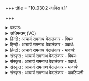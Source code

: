 +++
title = "10_0302 त्वामिदा ह्यो"

+++
<details><summary>पदपाठः</summary>

त्वा꣢म्। इ꣣दा꣢। ह्यः। न꣡रः꣢꣯। अ꣡पी꣢꣯प्यन्। व꣣ज्रिन्। भू꣡र्ण꣢꣯यः। सः। इ꣣न्द्र। स्तो꣡म꣢꣯वाहसः। स्तो꣡म꣢꣯। वा꣣हसः। इह꣢। श्रु꣣धि। उ꣡प꣢꣯। स्व꣡स꣢꣯रम्। आ। ग꣣हि। ३०२।
</details>

<details><summary>अधिमन्त्रम् (VC)</summary>

- इन्द्रः
- नृमेध आङ्गिरसः
- बृहती
- मध्यमः
- ऐन्द्रं काण्डम्
</details>

<details><summary>हिन्दी : आचार्य रामनाथ वेदालंकार - विषयः</summary>

अगले मन्त्र में परमेश्वर वा राजा का आह्वान किया गया है।
</details>

<details><summary>हिन्दी : आचार्य रामनाथ वेदालंकार - पदार्थः</summary>

पदार्थान्वय -  हे (वज्रिन्) वज्रधारी अर्थात् दुर्जनों के दलन और सज्जनों के रक्षण की शक्ति से युक्त परमात्मन् वा राजन् ! (त्वाम्) आपको (भूर्णयः) लोगों का भरण-पोषण करनेवाले (नरः) नेताजन (इदा) इस समय, तथा (ह्यः) भूतकाल में (अपीप्यन्) बढ़ाते हैं और बढ़ाते रहे हैं, अर्थात् सदा आपका प्रचार करते हैं। (सः) वह आप (इन्द्र) हे दुर्मति के विदारक और सुमति के दाता परमात्मन् वा राजन् ! (स्तोमवाहसः) स्तुति करनेवाले हम लोगों को अर्थात् हमारे निवेदनों को (इह) यहाँ (श्रुधि) सुनिए और (स्वसरम्) हमारे हृदयसदन में अथवा प्रजा के सभागृह में (उप आ गहि) आइए ॥१०॥ इस मन्त्र में अर्थश्लेषालङ्कार है ॥१०॥
</details>

<details><summary>हिन्दी : आचार्य रामनाथ वेदालंकार - भावार्थः</summary>

भावार्थ -  समाज में जो नेताजन होते हैं, उन्हें चाहिए कि सर्वत्र परमात्मा वा प्रजारञ्जक राजा का प्रचार करें, जिससे राष्ट्र के सब लोग आस्तिक तथा राजभक्त हों ॥१०॥ इस दशति में इन्द्र के प्रति सोमरस अर्पित होने, गाय के रूप में इन्द्र का स्मरण करके उसका आह्वान होने, इन्द्र से सम्बन्ध रखनेवाले त्वष्टा, पर्जन्य, बृहस्पति एवं अदिति का आह्वान होने और इन्द्र नाम से राजा, सेनापति आदि का भी वर्णन होने से इस दशति के विषय की पूर्वदशति के विषय के साथ संगति है ॥ चतुर्थ प्रपाठक में प्रथम अर्ध की प्रथम दशति समाप्त ॥ तृतीय अध्याय में सप्तम खण्ड समाप्त ॥
</details>

<details><summary>संस्कृत : आचार्य रामनाथ वेदालंकार - विषयः</summary>

अथ परमेश्वरो नृपतिश्चाहूयते।
</details>

<details><summary>संस्कृत : आचार्य रामनाथ वेदालंकार - पदार्थः</summary>

पदार्थान्वय -  हे (वज्रिन्) वज्रधर ! दुर्जनदलनसज्जनरक्षणशक्तियुक्त परमात्मन् राजन् वा ! (त्वाम्) भवन्तम् (भूर्णयः) जनानां भरणपोषणतत्पराः। डुभृञ् धारणपोषणयोः, ‘घृणिपृश्निपार्ष्णिचूर्णिभूर्णयः’ उ० ४।५२ इति निः प्रत्ययः। (नरः) नेतारो जनाः (इदा) अस्मिन् काले। ‘सर्वैकान्यकिंयत्तदः काले दा’ अ० २।३।१५ इति इदम् शब्दाद् दा प्रत्ययः। (ह्यः) गते च काले (अपीप्यन्२) वर्द्धयन्ति वर्द्धितवन्तश्च, वर्द्धनं चात्र प्रचारो ज्ञेयः। (सः) तादृशः त्वम्, हे (इन्द्र) दुर्मतिविदारक सुमतिप्रदायक परमात्मन् राजन् वा ! (स्तोमवाहसः) स्तुतिवाहकान् अस्मान्, अस्माकं निवेदनानीत्यर्थः (इह) अत्र (श्रुधि) शृणु, अस्माकम् (स्वसरम्) गृहम्, हृदयसदनम् सभागृहं वा। स्वसराणि इति गृहनामसु पठितम्। निघं० ३।४। (उप आ गहि) उपागच्छ ॥१०॥ अत्र अर्थश्लेषालङ्कारः ॥१०॥
</details>

<details><summary>संस्कृत : आचार्य रामनाथ वेदालंकार - भावार्थः</summary>

भावार्थ -  समाजे ये नेतारो भवन्ति तैः सर्वत्र परमात्मा प्रजारञ्जको राजा च प्रचारणीयः, येन राष्ट्रस्य सर्वे जना आस्तिका राजभक्ताश्च भवेयुः ॥१०॥ अथेन्द्रं प्रति सोमरसार्पणाद्, धेनुरूपेणेन्द्रं स्मृत्वा तदाह्वानात्, तत्सम्बन्धित्वष्टृपर्जन्यबृहस्पत्यदितीनामाह्वानाद्, इन्द्रनाम्ना नृपसेनापत्यादीनां चापि वर्णनादेतद्दशत्यर्थस्य पूर्वदशत्यर्थेन सह सङ्गतिरस्तीति बोध्यम्। इति चतुर्थे प्रपाठके प्रथमार्धे प्रथमा दशतिः। इति तृतीयाध्याये सप्तमः खण्डः ॥
</details>

<details><summary>संस्कृत : आचार्य रामनाथ वेदालंकार - पादटिप्पनी</summary>

टिप्पनी -   १. ऋ० ८।९९।१ ‘वाहस इह’ इत्यत्र ‘वाहसामिह’ इति पाठः। साम० ८१३। २. ओप्यायी वृद्धौ इत्यस्येदं रूपम्। वर्धयन्तीत्यर्थः। आप्यायितवन्तः—इति भ०। सोममपाययन्—इति सा०।
</details>